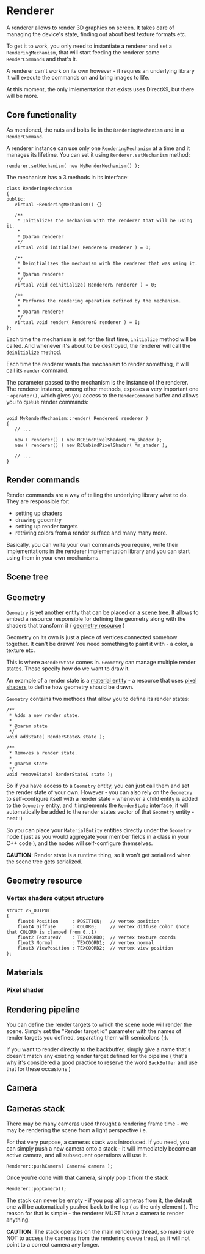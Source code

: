 # Renderer #

A renderer allows to render 3D graphics on screen. It takes care of managing the device's state, finding out about best texture formats etc.

To get it to work, you only need to instantiate a renderer and set a `RenderingMechanism`, that will start feeding the renderer some `RenderCommands` and that's it.

A renderer can't work on its own however - it requres an underlying library it will execute the commands on and bring images to life.

At this moment, the only imlementation that exists uses DirectX9, but there will be more.

## Core functionality ##

As mentioned, the nuts and bolts lie in the `RenderingMechanism` and in a `RenderCommand`.

A renderer instance can use only one `RenderingMechanism` at a time and it manages its lifetime.
You can set it using `Renderer.setMechanism` method:

```
renderer.setMechanism( new MyRenderMechanism() );
```

The mechanism has a 3 methods in its interface:
```
class RenderingMechanism
{
public:
   virtual ~RenderingMechanism() {}

   /**
    * Initializes the mechanism with the renderer that will be using it.
    *
    * @param renderer
    */
   virtual void initialize( Renderer& renderer ) = 0;

   /**
    * Deinitializes the mechanism with the renderer that was using it.
    *
    * @param renderer
    */
   virtual void deinitialize( Renderer& renderer ) = 0;

   /**
    * Performs the rendering operation defined by the mechanism.
    *
    * @param renderer
    */
   virtual void render( Renderer& renderer ) = 0;
};
```

Each time the mechanism is set for the first time, `initialize` method will be called. And whenever it's about to be destroyed, the renderer will call the `deinitialize` method.

Each time the renderer wants the mechanism to render something, it will call its `render` command.

The parameter passed to the mechanism is the instance of the renderer.
The renderer instance, among other methods, exposes a very important one - `operator()`, which gives you access to the `RenderCommand` buffer and allows you to queue render commands:

```

void MyRenderMechanism::render( Renderer& renderer )
{
   // ...

   new ( renderer() ) new RCBindPixelShader( *m_shader );
   new ( renderer() ) new RCUnbindPixelShader( *m_shader );

   // ...
}

```

## Render commands ##

Render commands are a way of telling the underlying library what to do.
They are responsible for:
  * setting up shaders
  * drawing geoemtry
  * setting up render targets
  * retriving colors from a render surface
and many many more.

Basically, you can write your own commands you require, write their implementations in the renderer implementation library and you can start using them in your own mechanisms.

## Scene tree ##


## Geometry ##

`Geometry` is yet another entity that can be placed on a [scene tree](Renderer#Scene_tree.md). It allows to embed a resource responsible for defining the geometry along with the shaders that transform it ( [geometry resource](Renderer#Geometry_resource.md) )

Geometry on its own is just a piece of vertices connected somehow together. It can't be drawn!
You need something to paint it with - a color, a texture etc.

This is where a`RenderState` comes in. `Geometry` can manage multiple render states. Those specify how do we want to draw it.

An example of a render state is a [material entity](Renderer#Material.md) - a resource that uses [pixel shaders](Renderer#Pixel_shader.md) to define how geometry should be drawn.

`Geometry` contains two methods that allow you to define its render states:

```
/**
 * Adds a new render state.
 *
 * @param state
 */
void addState( RenderState& state );

/**
 * Removes a render state.
 *
 * @param state
 */
void removeState( RenderState& state );
```

So if you have access to a `Geometry` entity, you can just call them and set the render state of your own.
However - you can also rely on the `Geometry` to self-configure itself with a render state - whenever a child entity is added to the `Geometry` entity, and it implements the `RenderState` interface, it will automatically be added to the render states vector of that `Geometry` entity - neat :)

So you can place your `MaterialEntity` entities directly under the `Geometry` node ( just as you would aggregate your member fields in a class in your C++ code ), and the nodes will self-configure themselves.

**CAUTION**: Render state is a runtime thing, so it won't get serialized when the scene tree gets serialized.

## Geometry resource ##

### Vertex shaders output structure ###

```
struct VS_OUTPUT
{
    float4 Position     : POSITION;   // vertex position 
    float4 Diffuse      : COLOR0;     // vertex diffuse color (note that COLOR0 is clamped from 0..1)
    float2 TextureUV    : TEXCOORD0;  // vertex texture coords 
    float3 Normal       : TEXCOORD1;  // vertex normal
    float3 ViewPosition : TEXCOORD2;  // vertex view position
};
```

## Materials ##

### Pixel shader ###

## Rendering pipeline ##

You can define the render targets to which the scene node will render the scene.
Simply set the "Render target id" parameter with the names of render targets you defined, separating them with semicolons (;).

If you want to render directly to the backbuffer, simply give a name that's doesn't match any existing render target defined for the pipeline ( that's why it's considered a good practice to reserve the word `BackBuffer` and use that for these occasions )



## Camera ##

## Cameras stack ##
There may be many cameras used throught a rendering frame time - we may be rendering the scene from a light perspective i.e.

For that very purpose, a cameras stack was introduced.
If you need, you can simply push a new camera onto a stack - it will immediately become an active camera, and all subsequent operations will use it.

```
Renderer::pushCamera( Camera& camera );
```

Once you're done with that camera, simply pop it from the stack

```
Renderer::popCamera();
```

The stack can never be empty - if you pop all cameras from it, the default one will be automatically pushed back to the top ( as the only element ). The reason for that is simple - the renderer MUST have a camera to render anything.

**CAUTION**:
The stack operates on the main rendering thread, so make sure NOT to access the cameras from the rendering queue tread, as it will not point to a correct camera any longer.